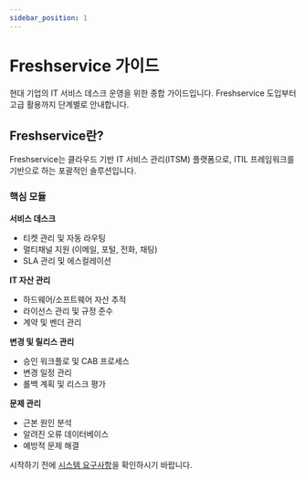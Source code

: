 ```yaml
---
sidebar_position: 1
---
```


# Freshservice 가이드

현대 기업의 IT 서비스 데스크 운영을 위한 종합 가이드입니다. Freshservice 도입부터 고급 활용까지 단계별로 안내합니다.

## Freshservice란?

Freshservice는 클라우드 기반 IT 서비스 관리(ITSM) 플랫폼으로, ITIL 프레임워크를 기반으로 하는 포괄적인 솔루션입니다. 

### 핵심 모듈

**서비스 데스크**
- 티켓 관리 및 자동 라우팅
- 멀티채널 지원 (이메일, 포털, 전화, 채팅)
- SLA 관리 및 에스컬레이션

**IT 자산 관리**
- 하드웨어/소프트웨어 자산 추적
- 라이선스 관리 및 규정 준수
- 계약 및 벤더 관리

**변경 및 릴리스 관리**
- 승인 워크플로 및 CAB 프로세스
- 변경 일정 관리
- 롤백 계획 및 리스크 평가

**문제 관리**
- 근본 원인 분석
- 알려진 오류 데이터베이스
- 예방적 문제 해결

시작하기 전에 [시스템 요구사항](./getting-started/setting-up-freshservice/freshservice-system-requirements)을 확인하시기 바랍니다.
